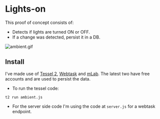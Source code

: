 # Lights-on

This proof of concept consists of:

- Detects if lights are turned ON or OFF.
- If a change was detected, persist it in a DB.

![ambient.gif](ambient.gif)

## Install

I've made use of [Tessel 2](http://tessel.github.io/t2-start/), [Webtask](https://webtask.io/) and [mLab](https://mlab.com/). The latest two have free accounts and are used to persist the data.

- To run the tessel code:

`t2 run ambient.js`

- For the server side code I'm using the code at `server.js` for a webtask endpoint.
